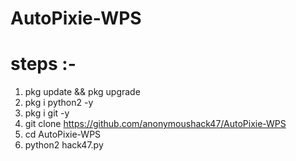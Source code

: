 # AutoPixie-WPS
# steps :-
  1) pkg update && pkg upgrade
  2) pkg i python2 -y
  3) pkg i git -y
  4) git clone https://github.com/anonymoushack47/AutoPixie-WPS
  5) cd AutoPixie-WPS
  6) python2 hack47.py
